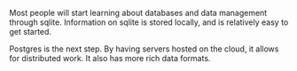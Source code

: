 Most people will start learning about databases and data management through sqlite. Information on sqlite is stored locally, and is relatively easy to get started.

Postgres is the next step. By having servers hosted on the cloud, it allows for distributed work. It also has more rich data formats.